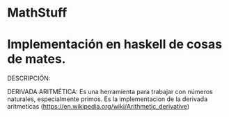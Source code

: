 # MathStuff

# Implementación en haskell de cosas de mates.

DESCRIPCIÓN:

DERIVADA ARITMÉTICA: Es una herramienta para trabajar con números naturales, especialmente primos. Es la implementacion de la derivada aritmeticas (https://en.wikipedia.org/wiki/Arithmetic_derivative)

